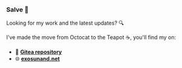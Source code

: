 ### Salve 👋 

Looking for my work and the latest updates? 🔍

I've made the move from Octocat to the Teapot ☕, you'll find my on:
 - 📂 **[Gitea repository](https://git.3san.dev/explore/repos)**　
 - 🌐 **[exosunand.net](https://exosunand.net/)**
